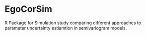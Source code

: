 # EgoCorSim

R Package for Simulation study comparing different approaches to parameter uncertainty estiamtion in semivariogram models.

